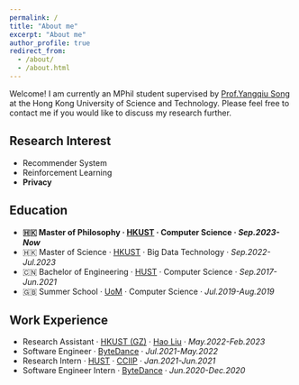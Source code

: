 ```yaml
---
permalink: /
title: "About me"
excerpt: "About me"
author_profile: true
redirect_from: 
  - /about/
  - /about.html
---
```


Welcome! I am currently an MPhil student supervised by [Prof.Yangqiu Song](https://hkust.edu.hk/) at the Hong Kong University of Science and Technology. Please feel free to contact me if you would like to discuss my research further. 

## Research Interest
- Recommender System
- Reinforcement Learning
- **Privacy**


## Education
- **🇭🇰 Master of Philosophy · [HKUST](https://hkust.edu.hk/) · Computer Science · *Sep.2023-Now***
- 🇭🇰 Master of Science · [HKUST](https://hkust.edu.hk/) · Big Data Technology · *Sep.2022-Jul.2023*
- 🇨🇳 Bachelor of Engineering · [HUST](https://hust.edu.cn/) · Computer Science · *Sep.2017-Jun.2021*
- 🇬🇧 Summer School · [UoM](https://www.manchester.ac.uk/) · Computer Science · *Jul.2019-Aug.2019*

## Work Experience
- Research Assistant · [HKUST (GZ)](https://hkust-gz.edu.cn/) · [Hao Liu](https://raymondhliu.github.io/) · *May.2022-Feb.2023*
- Software Engineer · [ByteDance](https://www.bytedance.com) · *Jul.2021-May.2022*
- Research Intern · [HUST](https://hust.edu.cn/) · [CCIIP](http://cciip.cs.hust.edu.cn/) · *Jan.2021-Jun.2021*
- Software Engineer Intern · [ByteDance](https://www.bytedance.com) · *Jun.2020-Dec.2020*
